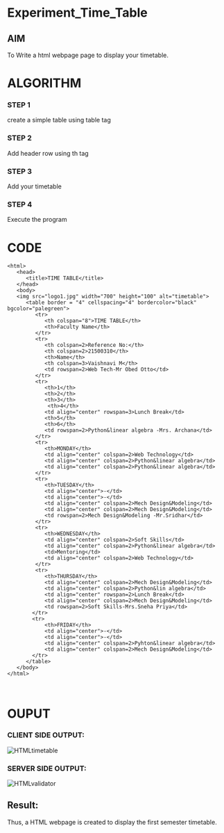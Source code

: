 # Experiment_Time_Table
## AIM
To Write a html webpage page to display your timetable.
# ALGORITHM
### STEP 1
create a simple table using table tag
### STEP 2
Add header row using th tag
### STEP 3
Add your timetable
### STEP 4
Execute the program
# CODE
~~~<!DOCTYPE html>
<html>
   <head>
      <title>TIME TABLE</title>
   </head>
   <body>
   <img src="logo1.jpg" width="700" height="100" alt="timetable">
      <table border = "4" cellspacing="4" bordercolor="black" bgcolor="palegreen">
         <tr>
            <th colspan="8">TIME TABLE</th>
            <th>Faculty Name</th>
         </tr>
         <tr>
            <th colspan=2>Reference No:</th>
            <th colspan=2>21500310</th>
            <th>Name</th>
            <th colspan=3>Vaishnavi M</th>
            <td rowspan=2>Web Tech-Mr Obed Otto</td>
         </tr>
         <tr>
            <th>1</th>
            <th>2</th>
            <th>3</th>
             <th>4</th>
            <td align="center" rowspan=3>Lunch Break</td>
            <th>5</th>
            <th>6</th>
            <td rowspan=2>Python&linear algebra -Mrs. Archana</td>
         </tr>
         <tr>
            <th>MONDAY</th>
            <td align="center" colspan=2>Web Technology</td>
            <td align="center" colspan=2>Python&linear algebra</td>
            <td align="center" colspan=2>Python&linear algebra</td>
         </tr>
         <tr>
            <th>TUESDAY</th>
            <td align="center">-</td>
            <td align="center">-</td>
            <td align="center" colspan=2>Mech Design&Modeling</td>
            <td align="center" colspan=2>Mech Design&Modeling</td>
            <td rowspan=2>Mech Design&Modeling -Mr.Sridhar</td>
         </tr>
         <tr>
            <th>WEDNESDAY</th>
            <td align="center" colspan=2>Soft Skills</td>
            <td align="center" colspan=2>Python&linear algebra</td>
            <td>Mentoring</td>
            <td align="center" colspan=2>Web Technology</td>
         </tr>
         <tr>
            <th>THURSDAY</th>
            <td align="center" colspan=2>Mech Design&Modeling</td>
            <td align="center" colspan=2>Python&lin algebra</td>
            <td align="center" rowspan=2>Lunch Break</td>
            <td align="center" colspan=2>Mech Design&Modeling</td>
            <td rowspan=2>Soft Skills-Mrs.Sneha Priya</td>
        </tr>
        <tr>
            <th>FRIDAY</th>
            <td align="center">-</td>
            <td align="center">-</td>
            <td align="center" colspan=2>Pyhton&linear algebra</td>
            <td align="center" colspan=2>Mech Design&Modeling</td>
        </tr>
      </table>
   </body>
</html>



~~~
# OUPUT
### CLIENT SIDE OUTPUT:
![HTMLtimetable](https://user-images.githubusercontent.com/94169913/144074481-5eef2362-aecf-4496-9e3f-9545ec49f905.png)
### SERVER SIDE OUTPUT:
![HTMLvalidator](https://user-images.githubusercontent.com/94169913/154791964-df577c6a-611f-4976-a9de-f0786b29da76.png)
## Result:
Thus, a HTML webpage is created to display the first semester timetable.

